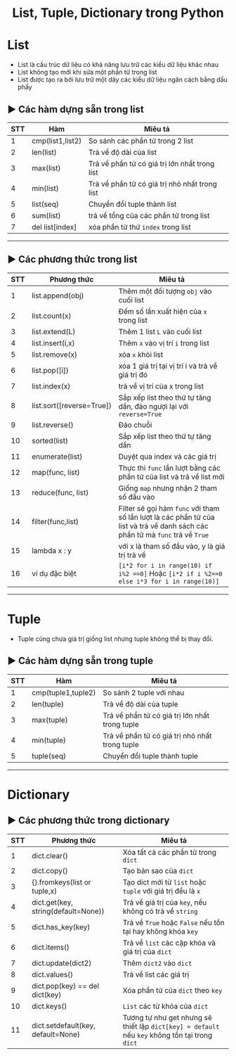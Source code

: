 <h1 align="center"> List, Tuple, Dictionary trong Python </h1>



# List

- List là cấu trúc dữ liệu có khả năng lưu trữ các kiểu dữ liệu khác nhau
- List không tạo mới khi sửa một phần tử trong list
- List được tạo ra bởi lưu trữ một dãy các kiểu dữ liệu ngăn cách bằng dấu phẩy

## ▶ Các hàm dựng sẵn trong list

| STT | Hàm | Miêu tả|
|-----|-----|--------|
| 1 | cmp(list1,list2) | So sánh các phần tử trong 2 list |
| 2 | len(list) | Trả về độ dài của list |
| 3 | max(list) | Trả về phần tử có giá trị lớn nhất trong list |
| 4 | min(list) | Trả về phần tử có giá trị nhỏ nhất trong list |
| 5 | list(seq) | Chuyển đổi tuple thành list |
| 6 | sum(list) | trả về tổng của các phần tử trong list |
| 7 | del list[index] | xóa phần tử thứ `index` trong list |


----


## ▶ Các phương thức trong list

| STT | Phương thức | Miêu tả|
|-----|-----|--------|
| 1 | list.append(obj) | Thêm một đối tượng `obj` vào cuối list |
| 2 | list.count(x) | Đếm số lần xuất hiện của `x` trong list |
| 3 | list.extend(L) | Thêm 1 list `L` vào cuối list |
| 4 | list.insert(i,x) | Thêm `x` vào vị trí `i` trong list |
| 5 | list.remove(x) | xóa `x` khỏi list |
| 6 | list.pop([i]) | xóa 1 giá trị tại vị trí i và trả về giá trị đó |
| 7 | list.index(x) | trả về vị trí của x trong list |
| 8 | list.sort([reverse=True]) | Sắp xếp list theo thứ tự tăng dần, đảo ngượi lại với `reverse=True` |
| 9 | list.reverse() | Đảo chuỗi |
| 10 | sorted(list) | Sắp xếp list theo thứ tự tăng dần |
| 11 | enumerate(list) | Duyệt qua index và các giá trị |
| 12 | map(func, list) | Thực thi `func` lần lượt bằng các phần tử của list và trả về list mới |
| 13 | reduce(func, list) | Giống `map` nhưng nhận 2 tham số đầu vào |
| 14 | filter(func,list) | Filter sẽ gọi hàm `func` với tham số lần lượt là các phần tử của list và trả về danh sách các phần tử mà `func` trả về `True` |
| 15 | lambda x : y | với x là tham số đầu vào, y là giá trị trả về |
| 16 | ví dụ đặc biệt  | `[i*2 for i in range(10) if i%2 ==0]` Hoặc `[i*2 if i %2==0 else i*3 for i in range(10)]` |


----


# Tuple

- Tuple cũng chưa giá trị giống list nhưng tuple không thể bị thay đổi.


## ▶ Các hàm dựng sẵn trong tuple

| STT | Hàm | Miêu tả|
|-----|-----|--------|
| 1 | cmp(tuple1,tuple2) | So sánh 2 tuple với nhau|
| 2 | len(tuple) | Trả về độ dài của tuple |
| 3 | max(tuple) | Trả về phần tử có giá trị lớn nhất trong tuple |
| 4 | min(tuple) | Trả về phần tử có giá trị nhỏ nhất trong tuple |
| 5 | tuple(seq) | Chuyển đổi tuple thành tuple |


----


# Dictionary


## ▶ Các phương thức trong dictionary


| STT | Phương thức | Miêu tả|
|-----|-----|--------|
| 1 | dict.clear() | Xóa tất cả các phần tử trong `dict` |
| 2 | dict.copy() | Tạo bản sao của `dict` |
| 3 | {}.fromkeys(list or tuple,x) | Tạo dict mới từ `list` hoặc `tuple` với giá trị đều là `x` |
| 4 | dict.get(key, string(default=None)) | Trả về giá trị của `key`, nếu không có trả về `string` |
| 5 | dict.has_key(key) | Trả về `True` hoặc `False` nếu tồn tại hay không khóa `key` |
| 6 | dict.items() | Trả về `list` các cặp khóa và giá trị của `dict` |
| 7 | dict.update(dict2) | Thêm `dict2` vào `dict` |
| 8 | dict.values() | Trả về list các giá trị |
| 9 | dict.pop(key) == del dict(key) | Xóa phần tử của `dict` theo `key` |
| 10 | dict.keys() | `List` các từ khóa của `dict` |
| 11 | dict.setdefault(key, default=None) | Tương tự như get nhưng sẽ thiết lập `dict[key] = default` nếu `key` không tồn tại trong `dict` |